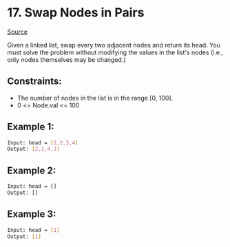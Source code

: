 # 17. Swap Nodes in Pairs
[Source](https://leetcode.com/problems/swap-nodes-in-pairs/)

Given a linked list, swap every two adjacent nodes and return its head. You must solve the problem without modifying the values in the list's nodes (i.e., only nodes themselves may be changed.)

## Constraints:

 - The number of nodes in the list is in the range [0, 100].
 - 0 <= Node.val <= 100

## Example 1:
```sh
Input: head = [1,2,3,4]
Output: [2,1,4,3]
```

## Example 2:
```sh
Input: head = []
Output: []
```

## Example 3:
```sh
Input: head = [1]
Output: [1]
```